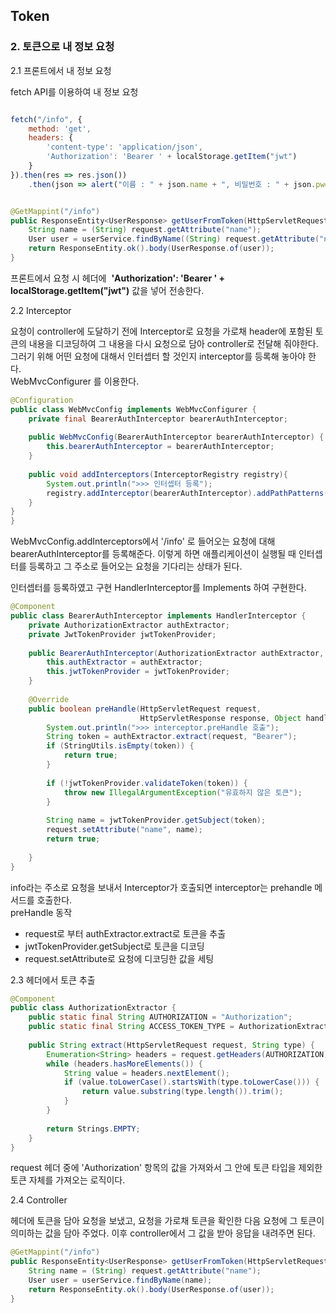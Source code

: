 ##  Token

### 2. 토큰으로 내 정보 요청

2.1 프론트에서 내 정보 요청

fetch API를 이용하여 내 정보 요청

```javascript

fetch("/info", {
	method: 'get',
	headers: {
		'content-type': 'application/json',
		'Authorization': 'Bearer ' + localStorage.getItem("jwt")
	}
}).then(res => res.json())
	.then(json => alert("이름 : " + json.name + ", 비밀번호 : " + json.pwd))
```

```java

@GetMappint("/info")
public ResponseEntity<UserResponse> getUserFromToken(HttpServletRequest Request){
	String name = (String) request.getAttribute("name");
	User user = userService.findByName((String) request.getAttribute("name"));
	return ResponseEntity.ok().body(UserResponse.of(user));
}
```

프론트에서 요청 시 헤더에  **'Authorization': 'Bearer ' + localStorage.getItem("jwt")** 값을 넣어 전송한다.

2.2 Interceptor

요청이 controller에 도달하기 전에 Interceptor로 요청을 가로채 header에 포함된 토큰의 내용을 디코딩하여 그 내용을 다시 요청으로 담아 controller로 전달해 줘야한다.   
그러기 위해 어떤 요청에 대해서 인터셉터 할 것인지 interceptor를 등록해 놓아야 한다.   
WebMvcConfigurer 를 이용한다.

```java
@Configuration  
public class WebMvcConfig implements WebMvcConfigurer {  
    private final BearerAuthInterceptor bearerAuthInterceptor;  
  
    public WebMvcConfig(BearerAuthInterceptor bearerAuthInterceptor) {  
        this.bearerAuthInterceptor = bearerAuthInterceptor;  
    }  
  
    public void addInterceptors(InterceptorRegistry registry){  
        System.out.println(">>> 인터셉터 등록");  
        registry.addInterceptor(bearerAuthInterceptor).addPathPatterns("/info");  
    }  
}
}
```

WebMvcConfig.addInterceptors에서 '/info' 로 들어오는 요청에 대해 bearerAuthInterceptor를 등록해준다. 이렇게 하면 애플리케이션이 실행될 때 인터셉터를 등록하고 그 주소로 들어오는 요청을 기다리는 상태가 된다.

인터셉터를 등록하였고 구현
HandlerInterceptor를 Implements 하여 구현한다.

```java
@Component  
public class BearerAuthInterceptor implements HandlerInterceptor {  
    private AuthorizationExtractor authExtractor;  
    private JwtTokenProvider jwtTokenProvider;  
  
    public BearerAuthInterceptor(AuthorizationExtractor authExtractor, JwtTokenProvider jwtTokenProvider) {  
        this.authExtractor = authExtractor;  
        this.jwtTokenProvider = jwtTokenProvider;  
    }  
  
    @Override  
    public boolean preHandle(HttpServletRequest request,  
                             HttpServletResponse response, Object handler) {  
        System.out.println(">>> interceptor.preHandle 호출");  
        String token = authExtractor.extract(request, "Bearer");  
        if (StringUtils.isEmpty(token)) {  
            return true;  
        }  
  
        if (!jwtTokenProvider.validateToken(token)) {  
            throw new IllegalArgumentException("유효하지 않은 토큰");  
        }  
  
        String name = jwtTokenProvider.getSubject(token);  
        request.setAttribute("name", name);  
        return true;    
        
    }  
}
```

info라는 주소로 요청을 보내서 Interceptor가 호출되면 interceptor는 prehandle 메서드를 호출한다.   
preHandle 동작
- request로 부터 authExtractor.extract로 토큰을 추출
- jwtTokenProvider.getSubject로 토큰을 디코딩
- request.setAttribute로 요청에 디코딩한 값을 세팅

2.3 헤더에서 토큰 추출

```java
@Component  
public class AuthorizationExtractor {  
    public static final String AUTHORIZATION = "Authorization";  
    public static final String ACCESS_TOKEN_TYPE = AuthorizationExtractor.class.getSimpleName() + ".ACCESS_TOKEN_TYPE";  
  
    public String extract(HttpServletRequest request, String type) {  
        Enumeration<String> headers = request.getHeaders(AUTHORIZATION);  
        while (headers.hasMoreElements()) {  
            String value = headers.nextElement();  
            if (value.toLowerCase().startsWith(type.toLowerCase())) {  
                return value.substring(type.length()).trim();  
            }  
        }  
  
        return Strings.EMPTY;  
    }  
}
```

request 헤더 중에 'Authorization' 항목의 값을 가져와서 그 안에 토큰 타입을 제외한 토큰 자체를 가져오는 로직이다.

2.4 Controller

헤더에 토큰을 담아 요청을 보냈고, 요청을 가로채 토큰을 확인한 다음 요청에 그 토큰이 의미하는 값을 담아 주었다. 이후 controller에서 그 값을 받아 응답을 내려주면 된다.

```java
@GetMappint("/info")
public ResponseEntity<UserResponse> getUserFromToken(HttpServletRequest request){
	String name = (String) request.getAttribute("name");
	User user = userService.findByName(name);
	return ResponseEntity.ok().body(UserResponse.of(user));
}
```

